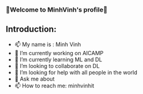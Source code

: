 ### 👋Welcome to MinhVinh's profile👋
## Introduction:
- 📫 My name is : Minh Vinh
- 🔭 I’m currently working on AICAMP
- 🌱 I’m currently learning ML and DL
- 👯 I’m looking to collaborate on DL
- 🤔 I’m looking for help with all people in the world
- 💬 Ask me about 
- 📫 How to reach me: minhvinhit

<!--
**minhvinh20/minhvinh20** is a ✨ _special_ ✨ repository because its `README.md` (this file) appears on your GitHub profile.

Introduction:

- 🔭 I’m currently working on AICAMP
- 🌱 I’m currently learning ML and DL
- 👯 I’m looking to collaborate on DL
- 🤔 I’m looking for help with all people in the world
- 💬 Ask me about 
- 📫 How to reach me: minhvinhit
-->
